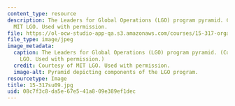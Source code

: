```yaml
---
content_type: resource
description: The Leaders for Global Operations (LGO) program pyramid. Courtesy of
  MIT LGO. Used with permission.
file: https://ol-ocw-studio-app-qa.s3.amazonaws.com/courses/15-317-organizational-leadership-and-change-summer-2009/08c7f3c8da5e67e541a809e389ef1dec_15-317su09.jpg
file_type: image/jpeg
image_metadata:
  caption: The Leaders for Global Operations (LGO) program pyramid. (Courtesy of MIT
    LGO. Used with permission.)
  credit: Courtesy of MIT LGO. Used with permission.
  image-alt: Pyramid depicting components of the LGO program.
resourcetype: Image
title: 15-317su09.jpg
uid: 08c7f3c8-da5e-67e5-41a8-09e389ef1dec
---
```

